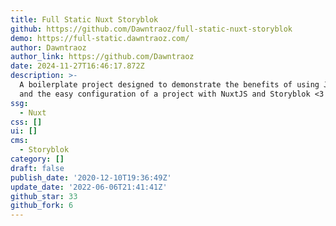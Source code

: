 ```yaml
---
title: Full Static Nuxt Storyblok
github: https://github.com/Dawntraoz/full-static-nuxt-storyblok
demo: https://full-static.dawntraoz.com/
author: Dawntraoz
author_link: https://github.com/Dawntraoz
date: 2024-11-27T16:46:17.872Z
description: >-
  A boilerplate project designed to demonstrate the benefits of using JAMStack
  and the easy configuration of a project with NuxtJS and Storyblok <3
ssg:
  - Nuxt
css: []
ui: []
cms:
  - Storyblok
category: []
draft: false
publish_date: '2020-12-10T19:36:49Z'
update_date: '2022-06-06T21:41:41Z'
github_star: 33
github_fork: 6
---
```


